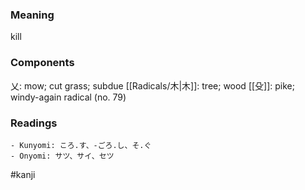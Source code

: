 ### Meaning

kill

### Components

乂: mow; cut grass; subdue [[Radicals/木|木]]: tree; wood [[殳]]: pike; windy-again radical (no. 79)

### Readings

```
- Kunyomi: ころ.す、-ごろ.し、そ.ぐ
- Onyomi: サツ、サイ、セツ
```

#kanji